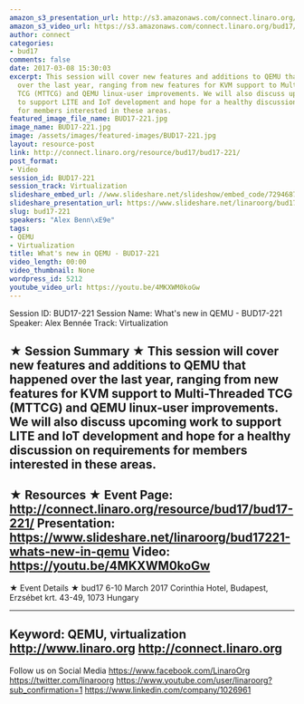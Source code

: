 ```yaml
---
amazon_s3_presentation_url: http://s3.amazonaws.com/connect.linaro.org/bud17/Presentations/BUD17-221%20What%27s%20new%20in%20QEMU.pdf
amazon_s3_video_url: https://s3.amazonaws.com/connect.linaro.org/bud17/Videos/Tuesday/BUD17-221%20What%27s%20new%20in%20QEMU.mp4
author: connect
categories:
- bud17
comments: false
date: 2017-03-08 15:30:03
excerpt: This session will cover new features and additions to QEMU that happened
  over the last year, ranging from new features for KVM support to Multi-Threaded
  TCG (MTTCG) and QEMU linux-user improvements. We will also discuss upcoming work
  to support LITE and IoT development and hope for a healthy discussion on requirements
  for members interested in these areas.
featured_image_file_name: BUD17-221.jpg
image_name: BUD17-221.jpg
image: /assets/images/featured-images/BUD17-221.jpg
layout: resource-post
link: http://connect.linaro.org/resource/bud17/bud17-221/
post_format:
- Video
session_id: BUD17-221
session_track: Virtualization
slideshare_embed_url: //www.slideshare.net/slideshow/embed_code/72946878
slideshare_presentation_url: https://www.slideshare.net/linaroorg/bud17221-whats-new-in-qemu
slug: bud17-221
speakers: "Alex Benn\xE9e"
tags:
- QEMU
- Virtualization
title: What's new in QEMU - BUD17-221
video_length: 00:00
video_thumbnail: None
wordpress_id: 5212
youtube_video_url: https://youtu.be/4MKXWM0koGw
---
```


Session ID: BUD17-221
Session Name: What's new in QEMU - BUD17-221
Speaker: Alex Bennée
Track: Virtualization


★ Session Summary ★
This session will cover new features and additions to QEMU that happened over the last year, ranging from new features for KVM support to Multi-Threaded TCG (MTTCG) and QEMU linux-user improvements. We will also discuss upcoming work to support LITE and IoT development and hope for a healthy discussion on requirements for members interested in these areas.
---------------------------------------------------
★ Resources ★
Event Page: http://connect.linaro.org/resource/bud17/bud17-221/
Presentation: https://www.slideshare.net/linaroorg/bud17221-whats-new-in-qemu
Video: https://youtu.be/4MKXWM0koGw
---------------------------------------------------

★ Event Details ★
bud17
6-10 March 2017
Corinthia Hotel, Budapest,
Erzsébet krt. 43-49,
1073 Hungary

---------------------------------------------------
Keyword: QEMU, virtualization
http://www.linaro.org
http://connect.linaro.org
---------------------------------------------------
Follow us on Social Media
https://www.facebook.com/LinaroOrg
https://twitter.com/linaroorg
https://www.youtube.com/user/linaroorg?sub_confirmation=1
https://www.linkedin.com/company/1026961
